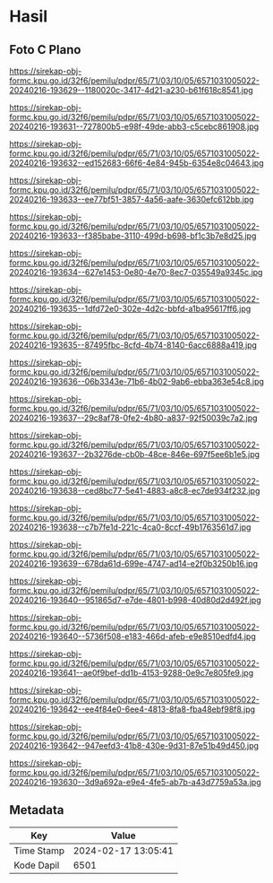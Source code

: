 # Hasil

## Foto C Plano

https://sirekap-obj-formc.kpu.go.id/32f6/pemilu/pdpr/65/71/03/10/05/6571031005022-20240216-193629--1180020c-3417-4d21-a230-b61f618c8541.jpg

https://sirekap-obj-formc.kpu.go.id/32f6/pemilu/pdpr/65/71/03/10/05/6571031005022-20240216-193631--727800b5-e98f-49de-abb3-c5cebc861908.jpg

https://sirekap-obj-formc.kpu.go.id/32f6/pemilu/pdpr/65/71/03/10/05/6571031005022-20240216-193632--ed152683-66f6-4e84-945b-6354e8c04643.jpg

https://sirekap-obj-formc.kpu.go.id/32f6/pemilu/pdpr/65/71/03/10/05/6571031005022-20240216-193633--ee77bf51-3857-4a56-aafe-3630efc612bb.jpg

https://sirekap-obj-formc.kpu.go.id/32f6/pemilu/pdpr/65/71/03/10/05/6571031005022-20240216-193633--f385babe-3110-499d-b698-bf1c3b7e8d25.jpg

https://sirekap-obj-formc.kpu.go.id/32f6/pemilu/pdpr/65/71/03/10/05/6571031005022-20240216-193634--627e1453-0e80-4e70-8ec7-035549a9345c.jpg

https://sirekap-obj-formc.kpu.go.id/32f6/pemilu/pdpr/65/71/03/10/05/6571031005022-20240216-193635--1dfd72e0-302e-4d2c-bbfd-a1ba95617ff6.jpg

https://sirekap-obj-formc.kpu.go.id/32f6/pemilu/pdpr/65/71/03/10/05/6571031005022-20240216-193635--87495fbc-8cfd-4b74-8140-6acc6888a419.jpg

https://sirekap-obj-formc.kpu.go.id/32f6/pemilu/pdpr/65/71/03/10/05/6571031005022-20240216-193636--06b3343e-71b6-4b02-9ab6-ebba363e54c8.jpg

https://sirekap-obj-formc.kpu.go.id/32f6/pemilu/pdpr/65/71/03/10/05/6571031005022-20240216-193637--29c8af78-0fe2-4b80-a837-92f50039c7a2.jpg

https://sirekap-obj-formc.kpu.go.id/32f6/pemilu/pdpr/65/71/03/10/05/6571031005022-20240216-193637--2b3276de-cb0b-48ce-846e-697f5ee6b1e5.jpg

https://sirekap-obj-formc.kpu.go.id/32f6/pemilu/pdpr/65/71/03/10/05/6571031005022-20240216-193638--ced8bc77-5e41-4883-a8c8-ec7de934f232.jpg

https://sirekap-obj-formc.kpu.go.id/32f6/pemilu/pdpr/65/71/03/10/05/6571031005022-20240216-193638--c7b7fe1d-221c-4ca0-8ccf-49b1763561d7.jpg

https://sirekap-obj-formc.kpu.go.id/32f6/pemilu/pdpr/65/71/03/10/05/6571031005022-20240216-193639--678da61d-699e-4747-ad14-e2f0b3250b16.jpg

https://sirekap-obj-formc.kpu.go.id/32f6/pemilu/pdpr/65/71/03/10/05/6571031005022-20240216-193640--951865d7-e7de-4801-b998-40d80d2d492f.jpg

https://sirekap-obj-formc.kpu.go.id/32f6/pemilu/pdpr/65/71/03/10/05/6571031005022-20240216-193640--5736f508-e183-466d-afeb-e9e8510edfd4.jpg

https://sirekap-obj-formc.kpu.go.id/32f6/pemilu/pdpr/65/71/03/10/05/6571031005022-20240216-193641--ae0f9bef-dd1b-4153-9288-0e9c7e805fe9.jpg

https://sirekap-obj-formc.kpu.go.id/32f6/pemilu/pdpr/65/71/03/10/05/6571031005022-20240216-193642--ee4f84e0-6ee4-4813-8fa8-fba48ebf98f8.jpg

https://sirekap-obj-formc.kpu.go.id/32f6/pemilu/pdpr/65/71/03/10/05/6571031005022-20240216-193642--947eefd3-41b8-430e-9d31-87e51b49d450.jpg

https://sirekap-obj-formc.kpu.go.id/32f6/pemilu/pdpr/65/71/03/10/05/6571031005022-20240216-193630--3d9a692a-e9e4-4fe5-ab7b-a43d7759a53a.jpg


## Metadata

| Key        | Value               |
| ---------- | ------------------- |
| Time Stamp | 2024-02-17 13:05:41 |
| Kode Dapil | 6501                |



